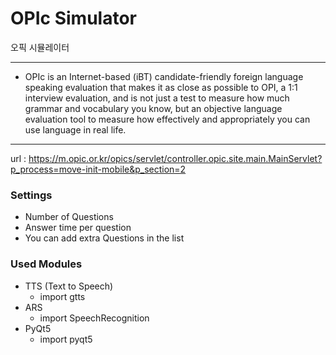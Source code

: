 # OPIc Simulator
 오픽 시뮬레이터
 
 ---
 * OPIc is an Internet-based (iBT) candidate-friendly foreign language speaking evaluation that makes it as close as possible to OPI, a 1:1 interview evaluation, and is not just a test to measure how much grammar and vocabulary you know, but an objective language evaluation tool to measure how effectively and appropriately you can use language in real life.
 ---

 url : https://m.opic.or.kr/opics/servlet/controller.opic.site.main.MainServlet?p_process=move-init-mobile&p_section=2
 
 ### Settings
 - Number of Questions
 - Answer time per question
 - You can add extra Questions in the list

 ### Used Modules
 - TTS (Text to Speech)
   + import gtts
 - ARS 
   + import SpeechRecognition
 - PyQt5 
   + import pyqt5
